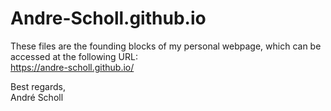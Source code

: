 # Andre-Scholl.github.io

These files are the founding blocks of my personal webpage, which can be accessed at the following URL:    
https://andre-scholl.github.io/

Best regards,     
André Scholl
